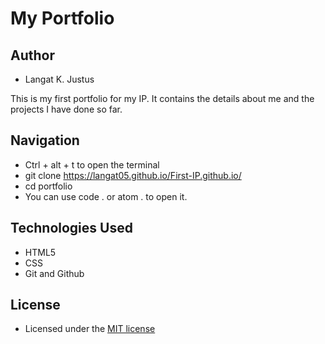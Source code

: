 # My Portfolio

## Author
- Langat K. Justus

This is my first portfolio for my IP. It contains the details about me and the projects I have done so far.

## Navigation
- Ctrl + alt + t to open the terminal
- git clone https://langat05.github.io/First-IP.github.io/
- cd portfolio
- You can use code . or atom . to open it.

## Technologies Used
- HTML5
- CSS
- Git and Github
























## License
- Licensed under the [MIT license](LICENSE)